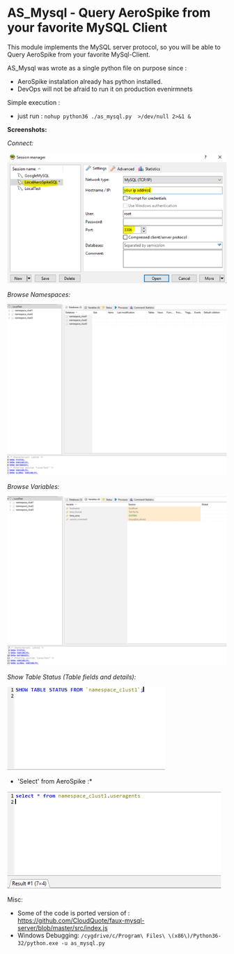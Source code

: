 # AS_Mysql - Query AeroSpike from your favorite MySQL Client

This module implements the MySQL server protocol, so you will be able to Query AeroSpike from your favorite MySql-Client.

AS_Mysql was wrote as a single python file on purpose since :

- AeroSpike instalation already has python installed.
- DevOps will not be afraid to run it on production evenirmnets

Simple execution :

- just run : `nohup python36 ./as_mysql.py  >/dev/null 2>&1 &`

**Screenshots:**


*Connect:*

![](README/connect.png)


*Browse Namespaces:*

![](README/namespaces.png)

*Browse Variables:*

![](README/variables.png)

*Show Table Status (Table fields and details):*

![](README/table_status.png)

* 'Select' from AeroSpike :*

![](README/select.png)




Misc:

- Some of the code is ported version of : https://github.com/CloudQuote/faux-mysql-server/blob/master/src/index.js
- Windows Debugging: `/cygdrive/c/Program\ Files\ \(x86\)/Python36-32/python.exe -u as_mysql.py`
